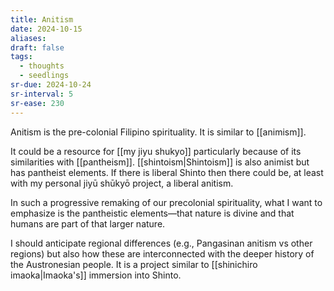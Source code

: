 ```yaml
---
title: Anitism
date: 2024-10-15
aliases: 
draft: false
tags:
  - thoughts
  - seedlings
sr-due: 2024-10-24
sr-interval: 5
sr-ease: 230
---
```

Anitism is the pre-colonial Filipino spirituality. It is similar to [[animism]].

It could be a resource for [[my jiyu shukyo]] particularly because of its similarities with [[pantheism]]. [[shintoism|Shintoism]] is also animist but has pantheist elements. If there is liberal Shinto then there could be, at least with my personal jiyū shūkyō project, a liberal anitism.

In such a progressive remaking of our precolonial spirituality, what I want to emphasize is the pantheistic elements—that nature is divine and that humans are part of that larger nature.

I should anticipate regional differences (e.g., Pangasinan anitism vs other regions) but also how these are interconnected with the deeper history of the Austronesian people. It is a project similar to [[shinichiro imaoka|Imaoka's]] immersion into Shinto.